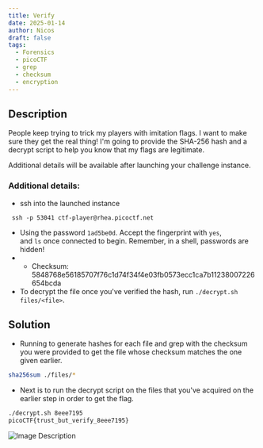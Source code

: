 ```yaml
---
title: Verify
date: 2025-01-14
author: Nicos
draft: false
tags:
  - Forensics
  - picoCTF
  - grep
  - checksum
  - encryption
---
```


## Description

People keep trying to trick my players with imitation flags. I want to make sure they get the real thing! I'm going to provide the SHA-256 hash and a decrypt script to help you know that my flags are legitimate.

Additional details will be available after launching your challenge instance.

### Additional details:
- ssh into the launched instance
```ssh
 ssh -p 53041 ctf-player@rhea.picoctf.net
```

-  Using the password `1ad5be0d`. Accept the fingerprint with `yes`, and `ls` once connected to begin. Remember, in a shell, passwords are hidden!
- - Checksum: 5848768e56185707f76c1d74f34f4e03fb0573ecc1ca7b11238007226654bcda
- To decrypt the file once you've verified the hash, run `./decrypt.sh files/<file>`.

## Solution

- Running to generate hashes for each file and grep with the checksum you were provided to get the file whose checksum matches the one given earlier.
```bash
sha256sum ./files/*
```

- Next is to run the decrypt script on the files that you've acquired on the earlier step in order to get the flag.
```bash
./decrypt.sh 8eee7195
picoCTF{trust_but_verify_8eee7195}
```

![Image Description](/images/Screenshot%202025-01-14%20210514.png)
